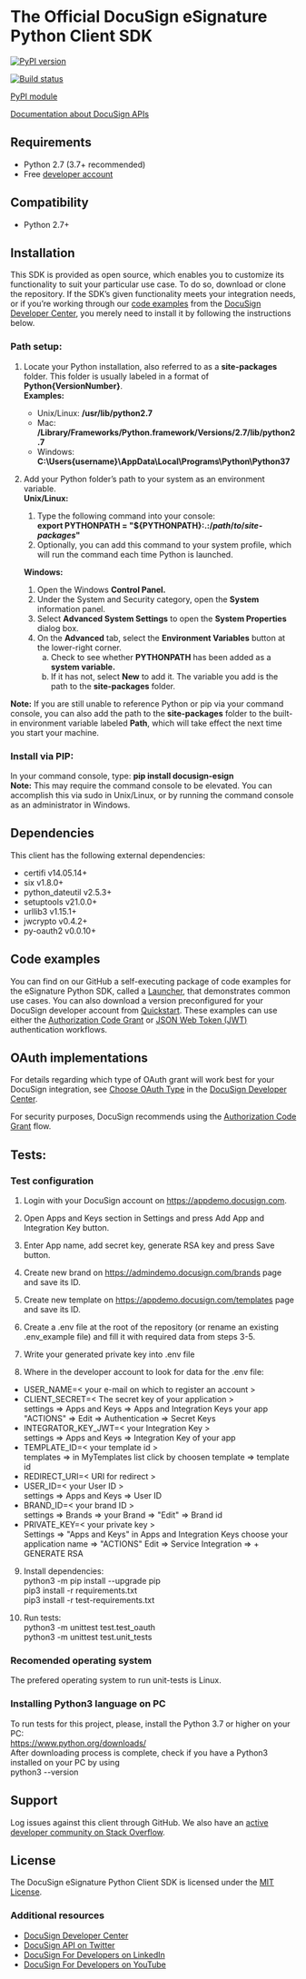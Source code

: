 # The Official DocuSign eSignature Python Client SDK

[![PyPI version][pypi-image]][pypi-url]
<!--[![PyPI downloads][downloads-image]][downloads-url]-->
[![Build status][travis-image]][travis-url]

[PyPI module](https://pypi.python.org/pypi/docusign_esign)

[Documentation about DocuSign APIs](https://developers.docusign.com/)

## Requirements
*   Python 2.7 (3.7+ recommended)
*   Free [developer account](https://go.docusign.com/sandbox/productshot/?elqCampaignId=16531)

## Compatibility
*   Python 2.7+

## Installation
This SDK is provided as open source, which enables you to customize its functionality to suit your particular use case. To do so, download or clone the repository. If the SDK’s given functionality meets your integration needs, or if you’re working through our [code examples](https://developers.docusign.com/docs/esign-rest-api/how-to/) from the [DocuSign Developer Center](https://developers.docusign.com/), you merely need to install it by following the instructions below.

### Path setup:
1. Locate your Python installation, also referred to as a **site-packages** folder. This folder is usually labeled in a format of **Python{VersionNumber}**.  
    **Examples:**
    *   Unix/Linux: **/usr/lib/python2.7**
    *   Mac: **/Library/Frameworks/Python.framework/Versions/2.7/lib/python2.7**
    *   Windows: **C:\Users{username}\AppData\Local\Programs\Python\Python37**
2. Add your Python folder’s path to your system as an environment variable.  
    **Unix/Linux:**
    1. Type the following command into your console: \
        **export PYTHONPATH = "${PYTHONPATH}:.:/_path_/_to_/_site-packages_"**
    2. Optionally, you can add this command to your system profile, which will run the command each time Python is launched.  

    **Windows:**
    <ol>
      <li>Open the Windows <strong>Control Panel.</strong></li>
      <li>Under the System and Security category, open the <strong>System</strong> information panel.</li>
      <li>Select <strong>Advanced System Settings</strong> to open the <strong>System Properties</strong> dialog box.</li>
      <li>On the <strong>Advanced</strong> tab, select the <strong>Environment Variables</strong> button at the lower-right corner.
          <ol style="list-style-type: lower-alpha">
              <li>Check to see whether <strong>PYTHONPATH</strong> has been added as a <strong>system variable.</strong></li>
              <li>If it has not, select <strong>New</strong> to add it. The variable you add is the path to the <strong>site-packages</strong> folder.</li>
          </ol>
      </li>
    </ol>

**Note:** If you are still unable to reference Python or pip via your command console, you can also add the path to the **site-packages** folder to the built-in environment variable labeled **Path**, which will take effect the next time you start your machine.

### Install via PIP:
In your command console, type: **pip install docusign-esign**  
    **Note:** This may require the command console to be elevated. You can accomplish this via sudo in Unix/Linux, or by running the command console as an administrator in Windows.

## Dependencies
This client has the following external dependencies:
*   certifi v14.05.14+
*   six v1.8.0+
*   python_dateutil v2.5.3+
*   setuptools v21.0.0+
*   urllib3 v1.15.1+
*   jwcrypto v0.4.2+
*   py-oauth2 v0.0.10+

## Code examples
You can find on our GitHub a self-executing package of code examples for the eSignature Python SDK, called a [Launcher](https://github.com/docusign/code-examples-python/blob/master/README.md), that demonstrates common use cases. You can also download a version preconfigured for your DocuSign developer account from [Quickstart](https://developers.docusign.com/docs/esign-rest-api/quickstart/). These examples can use either the [Authorization Code Grant](https://developers.docusign.com/esign-rest-api/guides/authentication/oauth2-code-grant) or [JSON Web Token (JWT)](https://developers.docusign.com/esign-rest-api/guides/authentication/oauth2-jsonwebtoken) authentication workflows.

## OAuth implementations
For details regarding which type of OAuth grant will work best for your DocuSign integration, see [Choose OAuth Type](https://developers.docusign.com/platform/auth/choose/) in the [DocuSign Developer Center](https://developers.docusign.com/).

For security purposes, DocuSign recommends using the [Authorization Code Grant](https://developers.docusign.com/esign-rest-api/guides/authentication/oauth2-code-grant) flow.

## Tests:

### Test configuration
1. Login with your DocuSign account on https://appdemo.docusign.com.
2. Open Apps and Keys section in Settings and press Add App and Integration Key button.
3. Enter App name, add secret key, generate RSA key and press Save button.
4. Create new brand on https://admindemo.docusign.com/brands page and save its ID.
5. Create new template on https://appdemo.docusign.com/templates page and save its ID.
6. Create a .env file at the root of the repository (or rename an existing .env_example file) and fill it with required data from steps 3-5.
7. Write your generated private key into .env file

8. Where in the developer account to look for data for the .env file:
*   USER_NAME=< your e-mail on which to register an account >
*   CLIENT_SECRET=< The secret key of your application > \
    settings => Apps and Keys =>
    Apps and Integration Keys your app "ACTIONS" => Edit =>
    Authentication => Secret Keys
*   INTEGRATOR_KEY_JWT=< your Integration Key > \
    settings => Apps and Keys => Integration Key of your app
*   TEMPLATE_ID=< your template id > \
    templates => in MyTemplates list click by choosen template => template id
*   REDIRECT_URI=< URI for redirect >
*   USER_ID=< your User ID > \
    settings => Apps and Keys => User ID
*   BRAND_ID=< your brand ID > \
    settings => Brands => your Brand => "Edit" => Brand id
*   PRIVATE_KEY=< your private key > \
    Settings => "Apps and Keys"
    in Apps and Integration Keys choose your application name => "ACTIONS" Edit => Service Integration => + GENERATE RSA

9. Install dependencies: \
    python3 -m pip install --upgrade pip \
    pip3 install -r requirements.txt \
    pip3 install -r test-requirements.txt

10. Run tests: \
    python3 -m unittest test.test_oauth \
    python3 -m unittest test.unit_tests

### Recomended operating system
The prefered operating system to run unit-tests is Linux.

### Installing Python3 language on PC
To run tests for this project, please, install the Python 3.7 or higher on your PC:\
https://www.python.org/downloads/ \
After downloading process is complete, check if you have a Python3 installed on your PC by using \
python3 --version

## Support
Log issues against this client through GitHub. We also have an [active developer community on Stack Overflow](https://stackoverflow.com/questions/tagged/docusignapi).

## License
The DocuSign eSignature Python Client SDK is licensed under the [MIT License](https://github.com/docusign/docusign-python-client/blob/master/LICENSE).

### Additional resources
*   [DocuSign Developer Center](https://developers.docusign.com/)
*   [DocuSign API on Twitter](https://twitter.com/docusignapi)
*   [DocuSign For Developers on LinkedIn](https://www.linkedin.com/showcase/docusign-for-developers/)
*   [DocuSign For Developers on YouTube](https://www.youtube.com/channel/UCJSJ2kMs_qeQotmw4-lX2)

[pypi-image]: https://img.shields.io/pypi/v/docusign_esign.svg?style=flat
[pypi-url]: https://pypi.python.org/pypi/docusign_esign
[downloads-image]: https://img.shields.io/pypi/dm/docusign_esign.svg?style=flat
[downloads-url]: https://pypi.python.org/pypi/docusign_esign
[travis-image]: https://img.shields.io/travis/docusign/docusign-python-client.svg?style=flat
[travis-url]: https://travis-ci.org/docusign/docusign-python-client